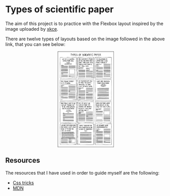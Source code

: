 # Types of scientific paper

The aim of this project is to practice with the Flexbox layout inspired by the image uploaded by [xkce](https://xkcd.com/2456/).

There are twelve types of layouts based on the image followed in the above link, that you can see below:

<!-- Paste the url image of the papers (src) -->
<p align="center" width="300">
    <img align="center" widht="460" height="300" src="https://github.com/jgcarrillo/scientific-layout-flexbox/blob/main/assets/types_of_scientific_paper.png" />
</p>

## Resources

The resources that I have used in order to guide myself are the following:

- [Css tricks](https://css-tricks.com/snippets/css/a-guide-to-flexbox/)
- [MDN](https://developer.mozilla.org/es/docs/Web/CSS/CSS_Flexible_Box_Layout/Basic_Concepts_of_Flexbox)
